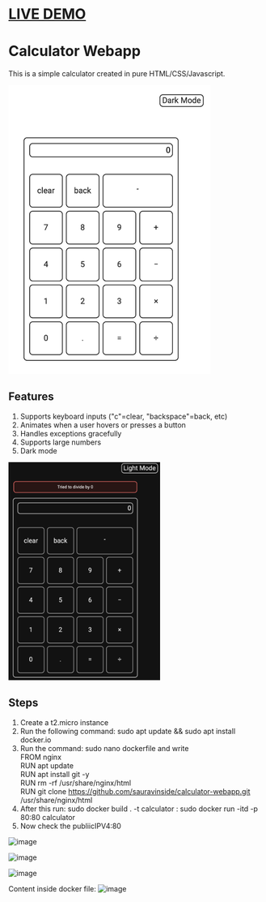 # <a href = "https://sauravinside.github.io/Calculator-App/"><B>LIVE DEMO</B></A>

# Calculator Webapp
This is a simple calculator created in pure HTML/CSS/Javascript.

<img src="/readme_images/main.png" width="400">

## Features
1. Supports keyboard inputs ("c"=clear, "backspace"=back, etc)
2. Animates when a user hovers or presses a button
3. Handles exceptions gracefully
4. Supports large numbers
5. Dark mode

<img src="/readme_images/dark_error.png" width="300">

## Steps

1. Create a t2.micro instance
2. Run the following command:  sudo apt update && sudo apt install docker.io
3. Run the command: sudo nano dockerfile and write <br>
      FROM nginx<br>
      RUN apt update<br>
      RUN apt install git -y<br>
      RUN rm -rf /usr/share/nginx/html<br>
      RUN git clone https://github.com/sauravinside/calculator-webapp.git /usr/share/nginx/html
4. After this run: sudo docker build . -t calculator
                 : sudo docker run -itd -p 80:80 calculator
5. Now check the publiicIPV4:80

![image](https://user-images.githubusercontent.com/63541034/162613856-5635ce86-98e3-4e2f-9c63-da51154f8769.png)

![image](https://user-images.githubusercontent.com/63541034/162613805-02e54160-77d3-4d13-bae9-8c104542bfd0.png)

![image](https://user-images.githubusercontent.com/63541034/162613941-41a8151a-5800-43ec-a26e-be52d04fd556.png)

Content inside docker file:
![image](https://user-images.githubusercontent.com/63541034/162613811-ede4a56b-27fb-4135-8f05-22714a6d4450.png)
